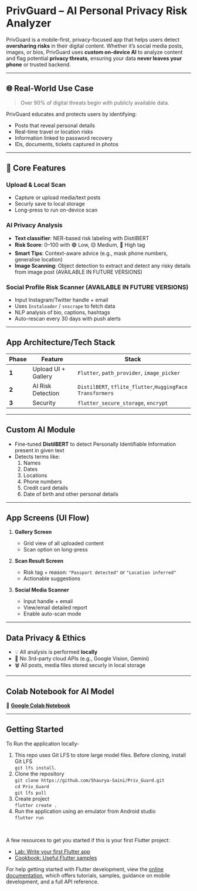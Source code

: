 # PrivGuard – AI Personal Privacy Risk Analyzer

PrivGuard is a mobile-first, privacy-focused app that helps users detect **oversharing risks** in their digital content. Whether it’s social media posts, images, or bios, PrivGuard uses **custom on-device AI** to analyze content and flag potential **privacy threats**, ensuring your data **never leaves your phone** or trusted backend.

---

## 🌐 Real-World Use Case

> Over 90% of digital threats begin with publicly available data.

PrivGuard educates and protects users by identifying:
- Posts that reveal personal details
- Real-time travel or location risks
- Information linked to password recovery
- IDs, documents, tickets captured in photos

---

## 📱 Core Features

### Upload & Local Scan
- Capture or upload media/text posts
- Securly save to local storage
- Long-press to run on-device scan

### AI Privacy Analysis
- **Text classifier**: NER-based risk labeling with DistilBERT
- **Risk Score**: 0–100 with 🟢 Low, 🟡 Medium, 🔴 High tag
- **Smart Tips**: Context-aware advice (e.g., mask phone numbers, generalise location)
- **Image Scanning**: Object detection to extract and detect any risky details from image post (AVAILABLE IN FUTURE VERSIONS)

### Social Profile Risk Scanner (AVAILABLE IN FUTURE VERSIONS)
- Input Instagram/Twitter handle + email
- Uses `Instaloader` / `snscrape` to fetch data
- NLP analysis of bio, captions, hashtags
- Auto-rescan every 30 days with push alerts

---

## App Architecture/Tech Stack

| Phase | Feature | Stack |
|-------|---------|-------|
| **1** | Upload UI + Gallery | `Flutter`, `path_provider`, `image_picker` |
| **2** | AI Risk Detection | `DistilBERT`, `tflite_flutter`,`HuggingFace Transformers` |
| **3** | Security | `flutter_secure_storage`, `encrypt` |

---

## Custom AI Module
- Fine-tuned **DistilBERT** to detect Personally Identifiable Information present in given text
- Detects terms like:
  1. Names
  2. Dates
  3. Locations
  4. Phone numbers
  5. Credit card details
  6. Date of birth and other personal details

---

## App Screens (UI Flow)

1. **Gallery Screen**
   - Grid view of all uploaded content
   - Scan option on long-press

2. **Scan Result Screen**
   - Risk tag + reason: `"Passport detected"` or `"Location inferred"`
   - Actionable suggestions

3. **Social Media Scanner**
   - Input handle + email
   - View/email detailed report
   - Enable auto-scan mode

---

## Data Privacy & Ethics

- 💡 All analysis is performed **locally**
- 🚫 No 3rd-party cloud APIs (e.g., Google Vision, Gemini)
- 🗑️ All posts, media files stored securly in local storage

---

## Colab Notebook for AI Model

📎 **[Google Colab Notebook](https://colab.research.google.com/drive/1GVKYv3HjYDs12zkIE_BMs5UVxzFXL-nx?usp=sharing)**  

---

## Getting Started

To Run the application locally-
1. This repo uses Git LFS to store large model files. Before cloning, install Git LFS <br>
    `git lfs install`.
2. Clone the repository 
    <br>
    `git clone https://github.com/Shaurya-Saini/Priv_Guard.git`<br>
    `cd Priv_Guard`<br>
    `git lfs pull`
4. Create project
    <br>
    `flutter create .`
3. Run the application using an emulator from Android studio <br>
    `flutter run`

<br>

A few resources to get you started if this is your first Flutter project:

- [Lab: Write your first Flutter app](https://docs.flutter.dev/get-started/codelab)
- [Cookbook: Useful Flutter samples](https://docs.flutter.dev/cookbook)

For help getting started with Flutter development, view the
[online documentation](https://docs.flutter.dev/), which offers tutorials,
samples, guidance on mobile development, and a full API reference.
